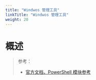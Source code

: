```yaml
---
title: "Windwos 管理工具"
linkTitle: "Windwos 管理工具"
weight: 20
---
```


# 概述
> 参考：
> - [官方文档，PowerShell 模块参考](https://learn.microsoft.com/en-us/powershell/module)


